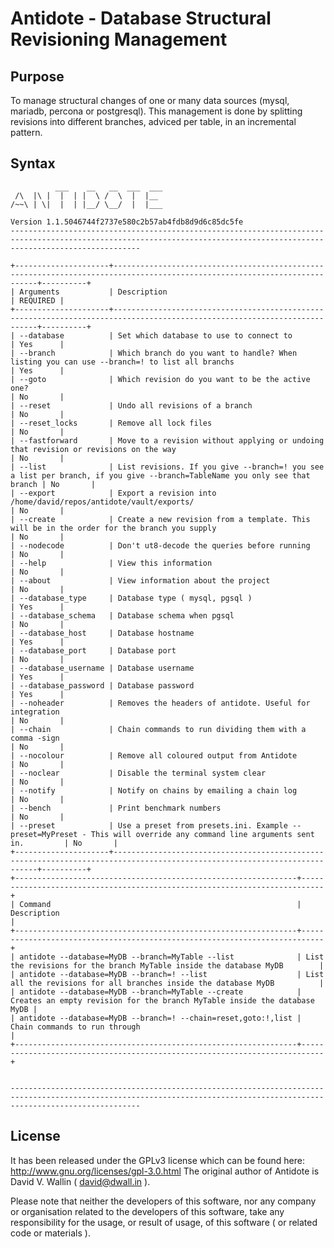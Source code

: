 # Antidote - Database Structural Revisioning Management


## Purpose
To manage structural changes of one or many data sources (mysql, mariadb, percona or postgresql). This management is done by splitting revisions into different branches, adviced per table, in an incremental pattern.

## Syntax
              ___    __   __  ___  ___
     /\  |\ |  |  | |  \ /  \  |  |__
    /~~\ | \|  |  | |__/ \__/  |  |___

    Version 1.1.5046744f2737e580c2b57ab4fdb8d9d6c85dc5fe
    -------------------------------------------------------------------------------------------------------------------------------------------------------------------------

    +---------------------+---------------------------------------------------------------------------------------------------------------------------+----------+
    | Arguments           | Description                                                                                                               | REQUIRED |
    +---------------------+---------------------------------------------------------------------------------------------------------------------------+----------+
    | --database          | Set which database to use to connect to                                                                                   | Yes      |
    | --branch            | Which branch do you want to handle? When listing you can use --branch=! to list all branchs                               | Yes      |
    | --goto              | Which revision do you want to be the active one?                                                                          | No       |
    | --reset             | Undo all revisions of a branch                                                                                            | No       |
    | --reset_locks       | Remove all lock files                                                                                                     | No       |
    | --fastforward       | Move to a revision without applying or undoing that revision or revisions on the way                                      | No       |
    | --list              | List revisions. If you give --branch=! you see a list per branch, if you give --branch=TableName you only see that branch | No       |
    | --export            | Export a revision into /home/david/repos/antidote/vault/exports/                                                          | No       |
    | --create            | Create a new revision from a template. This will be in the order for the branch you supply                                | No       |
    | --nodecode          | Don't ut8-decode the queries before running                                                                               | No       |
    | --help              | View this information                                                                                                     | No       |
    | --about             | View information about the project                                                                                        | No       |
    | --database_type     | Database type ( mysql, pgsql )                                                                                            | Yes      |
    | --database_schema   | Database schema when pgsql                                                                                                | No       |
    | --database_host     | Database hostname                                                                                                         | Yes      |
    | --database_port     | Database port                                                                                                             | No       |
    | --database_username | Database username                                                                                                         | Yes      |
    | --database_password | Database password                                                                                                         | Yes      |
    | --noheader          | Removes the headers of antidote. Useful for integration                                                                   | No       |
    | --chain             | Chain commands to run dividing them with a comma -sign                                                                    | No       |
    | --nocolour          | Remove all coloured output from Antidote                                                                                  | No       |
    | --noclear           | Disable the terminal system clear                                                                                         | No       |
    | --notify            | Notify on chains by emailing a chain log                                                                                  | No       |
    | --bench             | Print benchmark numbers                                                                                                   | No       |
    | --preset            | Use a preset from presets.ini. Example --preset=MyPreset - This will override any command line arguments sent in.         | No       |
    +---------------------+---------------------------------------------------------------------------------------------------------------------------+----------+
    +---------------------------------------------------------------+---------------------------------------------------------------------------+
    | Command                                                       | Description                                                               |
    +---------------------------------------------------------------+---------------------------------------------------------------------------+
    | antidote --database=MyDB --branch=MyTable --list              | List the revisions for the branch MyTable inside the database MyDB        |
    | antidote --database=MyDB --branch=! --list                    | List all the revisions for all branches inside the database MyDB          |
    | antidote --database=MyDB --branch=MyTable --create            | Creates an empty revision for the branch MyTable inside the database MyDB |
    | antidote --database=MyDB --branch=! --chain=reset,goto:!,list | Chain commands to run through                                             |
    +---------------------------------------------------------------+---------------------------------------------------------------------------+


    -------------------------------------------------------------------------------------------------------------------------------------------------------------------------


## License
It has been released under the GPLv3 license which can be found here: http://www.gnu.org/licenses/gpl-3.0.html
The original author of Antidote is David V. Wallin ( david@dwall.in ).

Please note that neither the developers of this software, nor any company or organisation related to the developers of this software,
take any responsibility for the usage, or result of usage, of this software ( or related code or materials ).

